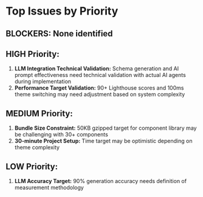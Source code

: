 # Top Issues by Priority

## BLOCKERS: None identified

## HIGH Priority:
1. **LLM Integration Technical Validation:** Schema generation and AI prompt effectiveness need technical validation with actual AI agents during implementation
2. **Performance Target Validation:** 90+ Lighthouse scores and 100ms theme switching may need adjustment based on system complexity

## MEDIUM Priority:
1. **Bundle Size Constraint:** 50KB gzipped target for component library may be challenging with 30+ components
2. **30-minute Project Setup:** Time target may be optimistic depending on theme complexity

## LOW Priority:
1. **LLM Accuracy Target:** 90% generation accuracy needs definition of measurement methodology
